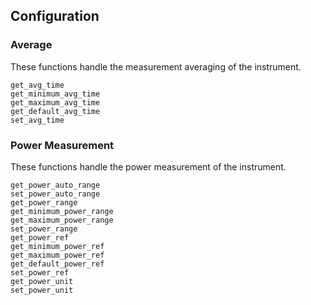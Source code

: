 ## Configuration

### Average

These functions handle the measurement averaging of the instrument.

```@docs
get_avg_time
get_minimum_avg_time
get_maximum_avg_time
get_default_avg_time
set_avg_time
```


### Power Measurement

These functions handle the power measurement of the instrument.

```@docs
get_power_auto_range
set_power_auto_range
get_power_range
get_minimum_power_range
get_maximum_power_range
set_power_range
get_power_ref
get_minimum_power_ref
get_maximum_power_ref
get_default_power_ref
set_power_ref
get_power_unit
set_power_unit
```